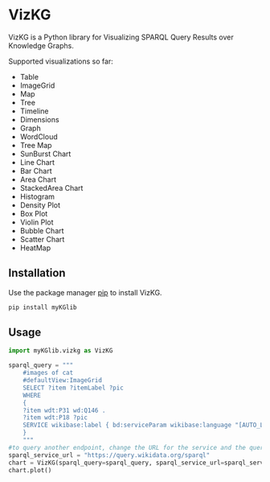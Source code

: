 # VizKG
VizKG is a Python library for Visualizing SPARQL Query Results over Knowledge Graphs.

Supported visualizations so far:
- Table
- ImageGrid
- Map
- Tree
- Timeline
- Dimensions
- Graph
- WordCloud
- Tree Map
- SunBurst Chart
- Line Chart
- Bar Chart
- Area Chart
- StackedArea Chart
- Histogram
- Density Plot
- Box Plot
- Violin Plot
- Bubble Chart
- Scatter Chart
- HeatMap

## Installation
Use the package manager [pip](https://pip.pypa.io/en/stable/) to install VizKG.

```bash
pip install myKGlib
```

## Usage
```python
import myKGlib.vizkg as VizKG

sparql_query = """
    #images of cat
    #defaultView:ImageGrid
    SELECT ?item ?itemLabel ?pic
    WHERE
    {
    ?item wdt:P31 wd:Q146 .
    ?item wdt:P18 ?pic
    SERVICE wikibase:label { bd:serviceParam wikibase:language "[AUTO_LANGUAGE],en" }
    }
    """
#to query another endpoint, change the URL for the service and the query
sparql_service_url = "https://query.wikidata.org/sparql"
chart = VizKG(sparql_query=sparql_query, sparql_service_url=sparql_service_url, chart='imageGrid')
chart.plot()
```